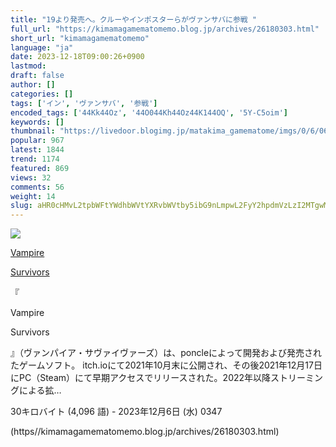```yaml
---
title: "19より発売へ。クルーやインポスターらがヴァンサバに参戦 "
full_url: "https://kimamagamematomemo.blog.jp/archives/26180303.html"
short_url: "kimamagamematomemo"
language: "ja"
date: 2023-12-18T09:00:26+0900
lastmod: 
draft: false
author: []
categories: []
tags: ['イン', 'ヴァンサバ', '参戦']
encoded_tags: ['44Kk44Oz', '44O044Kh44Oz44K144OQ', '5Y-C5oim']
keywords: []
thumbnail: "https://livedoor.blogimg.jp/matakima_gamematome/imgs/0/6/06e6f838.jpg"
popular: 967
latest: 1844
trend: 1174
featured: 869
views: 32
comments: 56
weight: 14
slug: aHR0cHMvL2tpbWFtYWdhbWVtYXRvbWVtby5ibG9nLmpwL2FyY2hpdmVzLzI2MTgwMzAzLmh0bWw=
---
```


![](https://livedoor.blogimg.jp/matakima_gamematome/imgs/0/6/06e6f838.jpg)

<div><a target='_blank' href='https//ja.wikipedia.org/wiki/Vampire_Survivors' title='Vampire Survivors'><p>Vampire</p> <p>Survivors</p></a> <p class='searchresult'>『<p>Vampire</p> <p>Survivors</p>』（ヴァンパイア・サヴァイヴァーズ）は、poncleによって開発および発売されたゲームソフト。 itch.ioにて2021年10月末に公開され、その後2021年12月17日にPC（Steam）にて早期アクセスでリリースされた。2022年以降ストリーミングによる拡…</p> <p class='mw-search-result-data'>30キロバイト (4,096 語) - 2023年12月6日 (水) 0347</p></div>

(https//kimamagamematomemo.blog.jp/archives/26180303.html)
